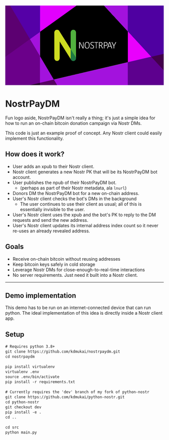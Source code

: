 ![NostrPayDM](nostrpay_banner_purple_1000.png)

# NostrPayDM
Fun logo aside, NostrPayDM isn't really a thing; it's just a simple idea for how to run an on-chain bitcoin donation campaign via Nostr DMs.

This code is just an example proof of concept. Any Nostr client could easily implement this functionality.


## How does it work?
* User adds an xpub to their Nostr client.
* Nostr client generates a new Nostr PK that will be its NostrPayDM bot account.
* User publishes the npub of their NostrPayDM bot.
  * (perhaps as part of their Nostr metadata, ala `lnurl`)
* Donors DM the NostrPayDM bot for a new on-chain address.
* User's Nostr client checks the bot's DMs in the background
  * The user continues to use their client as usual; all of this is essentially invisible to the user.
* User's Nostr client uses the xpub and the bot's PK to reply to the DM requests and send the new address.
* User's Nostr client updates its internal address index count so it never re-uses an already revealed address.


## Goals
* Receive on-chain bitcoin without reusing addresses
* Keep bitcoin keys safely in cold storage
* Leverage Nostr DMs for close-enough-to-real-time interactions
* No server requirements. Just need it built into a Nostr client.


---

## Demo implementation
This demo has to be run on an internet-connected device that can run python. The ideal implementation of this idea is directly inside a Nostr client app.


## Setup
```
# Requires python 3.8+
git clone https://github.com/kdmukai/nostrpaydm.git
cd nostrpaydm

pip install virtualenv
virtualenv .env
source .env/bin/activate
pip install -r requirements.txt

# Currently requires the 'dev' branch of my fork of python-nostr
git clone https://github.com/kdmukai/python-nostr.git
cd python-nostr
git checkout dev
pip install -e .
cd ..

cd src
python main.py
```